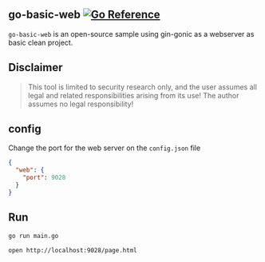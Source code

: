 ## go-basic-web [![Go Reference][1]][2]

`go-basic-web` is an open-source sample using gin-gonic as a webserver as basic clean project.

## Disclaimer
> This tool is limited to security research only, and the user assumes all legal and related responsibilities arising from its use! The author assumes no legal responsibility!

## config
Change the port for the web server on the `config.json` file
```json
{
  "web": {
    "port": 9028
  }
}
```

## Run
```bash
go run main.go

open http://localhost:9028/page.html
```


[1]: https://pkg.go.dev/badge/github.com/teocci/go-basic-web.svg
[2]: https://pkg.go.dev/github.com/teocci/go-basic-web
[3]: https://github.com/teocci/go-basic-web/releases/tag/v1.0.0



